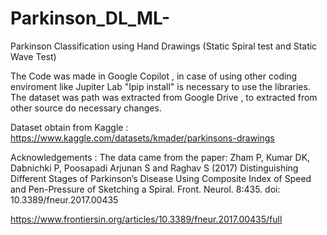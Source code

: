 # Parkinson_DL_ML-

Parkinson Classification using Hand Drawings (Static Spiral test and Static Wave Test)

The Code was made in Google Copilot , in case of using other coding enviroment like Jupiter Lab "Ipip install" is necessary to use the libraries.
The dataset was path was extracted from Google Drive , to extracted from other source do necessary changes.

Dataset obtain from Kaggle : https://www.kaggle.com/datasets/kmader/parkinsons-drawings

Acknowledgements : The data came from the paper: Zham P, Kumar DK, Dabnichki P, Poosapadi Arjunan S and Raghav S (2017) Distinguishing Different Stages of Parkinson’s Disease Using Composite Index of Speed and Pen-Pressure of Sketching a Spiral. Front. Neurol. 8:435. doi: 10.3389/fneur.2017.00435

https://www.frontiersin.org/articles/10.3389/fneur.2017.00435/full
